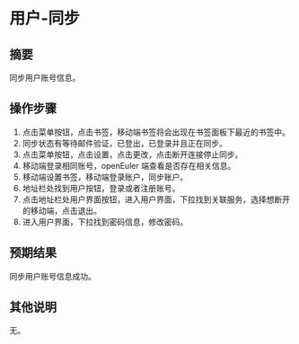 # 用户-同步

## 摘要

同步用户账号信息。

## 操作步骤

1. 点击菜单按钮，点击书签，移动端书签将会出现在书签面板下最近的书签中。
2. 同步状态有等待邮件验证，已登出，已登录并且正在同步。
3. 点击菜单按钮，点击设置，点击更改，点击断开连接停止同步。
4. 移动端登录相同账号，openEuler 端查看是否存在相关信息。
5. 移动端设置书签，移动端登录账户，同步账户。
6. 地址栏处找到用户按钮，登录或者注册账号。
7. 点击地址栏处用户界面按钮，进入用户界面，下拉找到关联服务，选择想断开的移动端，点击退出。
8. 进入用户界面，下拉找到密码信息，修改密码。

## 预期结果

同步用户账号信息成功。

## 其他说明

无。

